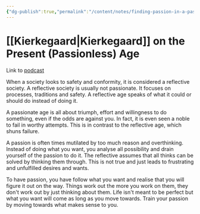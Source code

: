 ```yaml
---
{"dg-publish":true,"permalink":"/content/notes/finding-passion-in-a-passionless-age/","noteIcon":"2"}
---
```


# [[Kierkegaard\|Kierkegaard]] on the Present (Passionless) Age

Link to [podcast]([https://podcasts.google.com/feed/aHR0cHM6Ly9mZWVkcy5zaW1wbGVjYXN0LmNvbS9henkzM0c4Xw/episode/OWVkYjY5NjktOWE1Zi00MjVlLWEzOTktNjE5OGM1ZjFiMjAy?ep=14](https://podcasts.google.com/feed/aHR0cHM6Ly9mZWVkcy5zaW1wbGVjYXN0LmNvbS9henkzM0c4Xw/episode/OWVkYjY5NjktOWE1Zi00MjVlLWEzOTktNjE5OGM1ZjFiMjAy?ep=14))

When a society looks to safety and conformity, it is considered a reflective society. A reflective society is usually not passionate. It focuses on processes, traditions and safety. A reflective age speaks of what it could or should do instead of doing it. 

A passionate age is all about triumph, effort and willingness to do something, even if the odds are against you. In fact, it is even seen a noble to fail in worthy attempts. This is in contrast to the reflective age, which shuns failure. 

A passion is often times mutilated by too much reason and overthinking. Instead of doing what you want, you analyse all possibility and drain yourself of the passion to do it. The reflective assumes that all thinks can be solved by thinking them through. This is not true and just leads to frustrating and unfulfilled desires and wants. 

To have passion, you have follow what you want and realise that you will figure it out on the way. Things work out the more you work on them, they don't work out by just thinking about them. Life isn't meant to be perfect but what you want will come as long as you move towards. Train your passion by moving towards what makes sense to you.